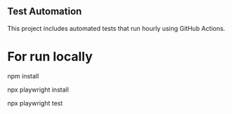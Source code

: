 ## Test Automation

This project includes automated tests that run hourly using GitHub Actions.


For run locally
===================

npm install

npx playwright install

npx playwright test

